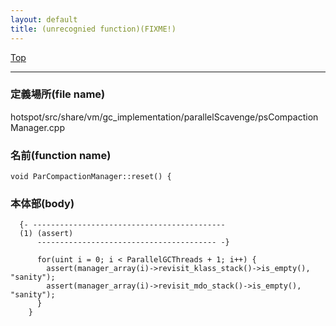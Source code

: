 ```yaml
---
layout: default
title: (unrecognied function)(FIXME!)
---
```

[Top](../index.html)

--- 
### 定義場所(file name)
hotspot/src/share/vm/gc_implementation/parallelScavenge/psCompactionManager.cpp

### 名前(function name)
```
void ParCompactionManager::reset() {
```

### 本体部(body)
```
  {- -------------------------------------------
  (1) (assert)
      ---------------------------------------- -}

	  for(uint i = 0; i < ParallelGCThreads + 1; i++) {
	    assert(manager_array(i)->revisit_klass_stack()->is_empty(), "sanity");
	    assert(manager_array(i)->revisit_mdo_stack()->is_empty(), "sanity");
	  }
	}
	
```


